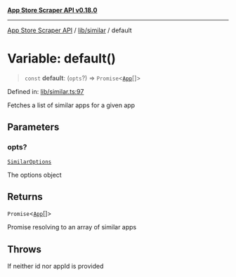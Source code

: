 [**App Store Scraper API v0.18.0**](../../../README.md)

***

[App Store Scraper API](../../../modules.md) / [lib/similar](../README.md) / default

# Variable: default()

> `const` **default**: (`opts`?) => `Promise`\<[`App`](../../../app-types/interfaces/App.md)[]\>

Defined in: [lib/similar.ts:97](https://github.com/facundoolano/app-store-scraper/blob/113d925388ad33c5af9077ca637c241f2bf7e574/lib/similar.ts#L97)

Fetches a list of similar apps for a given app

## Parameters

### opts?

[`SimilarOptions`](../interfaces/SimilarOptions.md)

The options object

## Returns

`Promise`\<[`App`](../../../app-types/interfaces/App.md)[]\>

Promise resolving to an array of similar apps

## Throws

If neither id nor appId is provided
